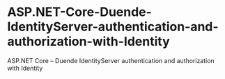 # ASP.NET-Core-Duende-IdentityServer-authentication-and-authorization-with-Identity
ASP.NET Core – Duende IdentityServer authentication and authorization with Identity
